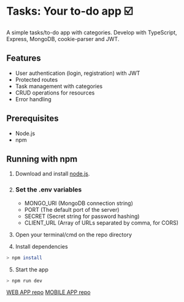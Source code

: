 # Tasks: Your to-do app ☑️

A simple tasks/to-do app with categories. Develop with TypeScript, Express, MongoDB, cookie-parser and JWT.

## Features

- User authentication (login, registration) with JWT
- Protected routes
- Task management with categories
- CRUD operations for resources
- Error handling

## Prerequisites

- Node.js
- npm

## Running with npm

1. Download and install [node.js](https://nodejs.org/en).

2. ### Set the .env variables
    - MONGO_URI (MongoDB connection string)
    - PORT (The default port of the server)
    - SECRET (Secret string for password hashing)
    - CLIENT_URL (Array of URLs separated by comma, for CORS)

3. Open your terminal/cmd on the repo directory

4. Install dependencies

```bash
> npm install
```

5. Start the app

```bash
> npm run dev
```

[WEB APP repo](https://github.com/ribborges/tasks-web)
[MOBILE APP repo](https://github.com/ribborges/tasks-mobile)